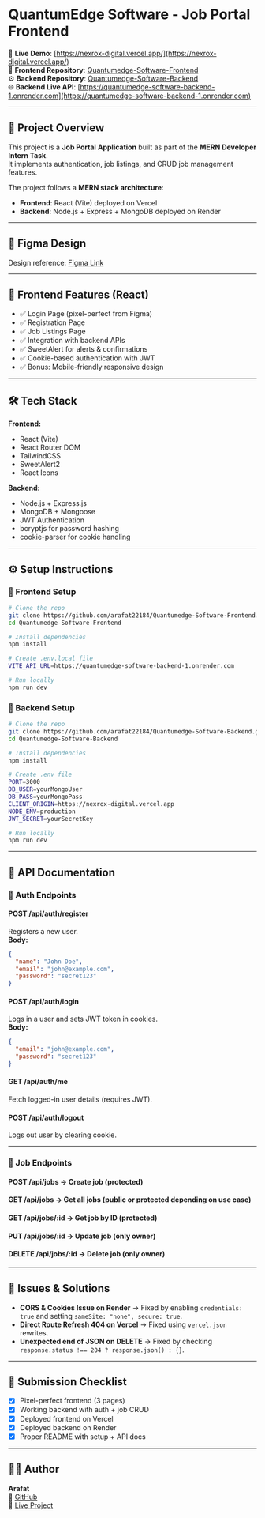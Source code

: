 # QuantumEdge Software - Job Portal Frontend

🚀 **Live Demo**: [https://nexrox-digital.vercel.app/](https://nexrox-digital.vercel.app/)  
📂 **Frontend Repository**: [Quantumedge-Software-Frontend](https://github.com/arafat22184/Quantumedge-Software-Frontend)  
⚙️ **Backend Repository**: [Quantumedge-Software-Backend](https://github.com/arafat22184/Quantumedge-Software-Backend)  
🌐 **Backend Live API**: [https://quantumedge-software-backend-1.onrender.com](https://quantumedge-software-backend-1.onrender.com)

---

## 📌 Project Overview

This project is a **Job Portal Application** built as part of the **MERN Developer Intern Task**.  
It implements authentication, job listings, and CRUD job management features.

The project follows a **MERN stack architecture**:

- **Frontend**: React (Vite) deployed on Vercel
- **Backend**: Node.js + Express + MongoDB deployed on Render

---

## 🎨 Figma Design

Design reference: [Figma Link](https://www.figma.com/design/LLrXn8vTjMHmuBjiyEiLs2/Job-Interview-Figma-Design?node-id=0-1&t=5TKP2FKwbYdR6KX3-1)

---

## 📂 Frontend Features (React)

- ✅ Login Page (pixel-perfect from Figma)
- ✅ Registration Page
- ✅ Job Listings Page
- ✅ Integration with backend APIs
- ✅ SweetAlert for alerts & confirmations
- ✅ Cookie-based authentication with JWT
- ✅ Bonus: Mobile-friendly responsive design

---

## 🛠️ Tech Stack

**Frontend:**

- React (Vite)
- React Router DOM
- TailwindCSS
- SweetAlert2
- React Icons

**Backend:**

- Node.js + Express.js
- MongoDB + Mongoose
- JWT Authentication
- bcryptjs for password hashing
- cookie-parser for cookie handling

---

## ⚙️ Setup Instructions

### 🔹 Frontend Setup

```bash
# Clone the repo
git clone https://github.com/arafat22184/Quantumedge-Software-Frontend.git
cd Quantumedge-Software-Frontend

# Install dependencies
npm install

# Create .env.local file
VITE_API_URL=https://quantumedge-software-backend-1.onrender.com

# Run locally
npm run dev
```

### 🔹 Backend Setup

```bash
# Clone the repo
git clone https://github.com/arafat22184/Quantumedge-Software-Backend.git
cd Quantumedge-Software-Backend

# Install dependencies
npm install

# Create .env file
PORT=3000
DB_USER=yourMongoUser
DB_PASS=yourMongoPass
CLIENT_ORIGIN=https://nexrox-digital.vercel.app
NODE_ENV=production
JWT_SECRET=yourSecretKey

# Run locally
npm run dev
```

---

## 📌 API Documentation

### 🔹 Auth Endpoints

#### **POST /api/auth/register**

Registers a new user.  
**Body:**

```json
{
  "name": "John Doe",
  "email": "john@example.com",
  "password": "secret123"
}
```

#### **POST /api/auth/login**

Logs in a user and sets JWT token in cookies.  
**Body:**

```json
{
  "email": "john@example.com",
  "password": "secret123"
}
```

#### **GET /api/auth/me**

Fetch logged-in user details (requires JWT).

#### **POST /api/auth/logout**

Logs out user by clearing cookie.

---

### 🔹 Job Endpoints

#### **POST /api/jobs** → Create job (protected)

#### **GET /api/jobs** → Get all jobs (public or protected depending on use case)

#### **GET /api/jobs/:id** → Get job by ID (protected)

#### **PUT /api/jobs/:id** → Update job (only owner)

#### **DELETE /api/jobs/:id** → Delete job (only owner)

---

## 🐛 Issues & Solutions

- **CORS & Cookies Issue on Render** → Fixed by enabling `credentials: true` and setting `sameSite: "none", secure: true`.
- **Direct Route Refresh 404 on Vercel** → Fixed using `vercel.json` rewrites.
- **Unexpected end of JSON on DELETE** → Fixed by checking `response.status !== 204 ? response.json() : {}`.

---

## 📌 Submission Checklist

- [x] Pixel-perfect frontend (3 pages)
- [x] Working backend with auth + job CRUD
- [x] Deployed frontend on Vercel
- [x] Deployed backend on Render
- [x] Proper README with setup + API docs

---

## 👨‍💻 Author

**Arafat**  
🔗 [GitHub](https://github.com/arafat22184)  
🔗 [Live Project](https://nexrox-digital.vercel.app/)

